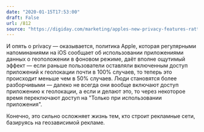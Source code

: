 ```yaml
---
date: "2020-01-15T17:53:00"
draft: False
url: /812
source: "https://digiday.com/marketing/apples-new-privacy-features-rattle-location-based-ad-market/"
---
```


И опять о privacy — оказывается, политика Apple, которая регулярными напоминаниями на iOS сообщает об использовании приложениями данных о геоположении в фоновом режиме, даёт вполне ощутимый эффект — если раньше пользователи оставляли включенным доступ приложений к геолокации почти в 100% случаев, то теперь это происходит меньше чем в 50% случаев. Люди становятся более разборчивыми — далеко не всегда они вообще включают доступ приложению к геолокации, а если и делают это, то через некоторое время переключают доступ на "Только при использовании приложения".

Конечно, это сильно осложняет жизнь тем, кто строит рекламные сети, базируясь на геозависимой рекламе.
